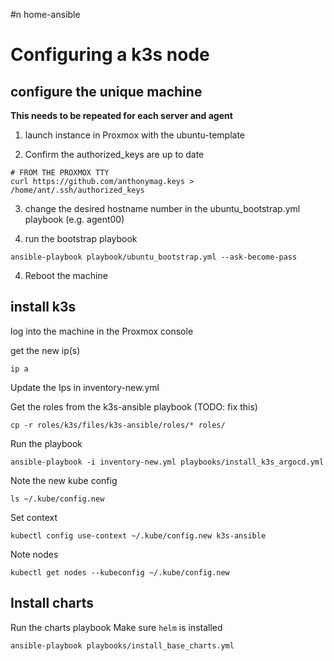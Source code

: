 #n home-ansible

# Configuring a k3s node

## configure the unique machine

**This needs to be repeated for each server and agent**

1. launch instance in Proxmox with the ubuntu-template

2. Confirm the authorized_keys are up to date

```
# FROM THE PROXMOX TTY
curl https://github.com/anthonymag.keys > /home/ant/.ssh/authorized_keys
```

3. change the desired hostname number in the ubuntu_bootstrap.yml playbook (e.g. agent00)

3. run the bootstrap playbook

```
ansible-playbook playbook/ubuntu_bootstrap.yml --ask-become-pass
```

4. Reboot the machine

## install k3s

log into the machine in the Proxmox console

get the new ip(s)

```
ip a
```

Update the Ips in inventory-new.yml

Get the roles from the k3s-ansible playbook (TODO: fix this)

```
cp -r roles/k3s/files/k3s-ansible/roles/* roles/
```

Run the playbook
```
ansible-playbook -i inventory-new.yml playbooks/install_k3s_argocd.yml
```

Note the new kube config

```
ls ~/.kube/config.new
```

Set context
```
kubectl config use-context ~/.kube/config.new k3s-ansible
```

Note nodes

```
kubectl get nodes --kubeconfig ~/.kube/config.new
```

## Install charts

Run the charts playbook
Make sure `helm` is installed

```
ansible-playbook playbooks/install_base_charts.yml
```

